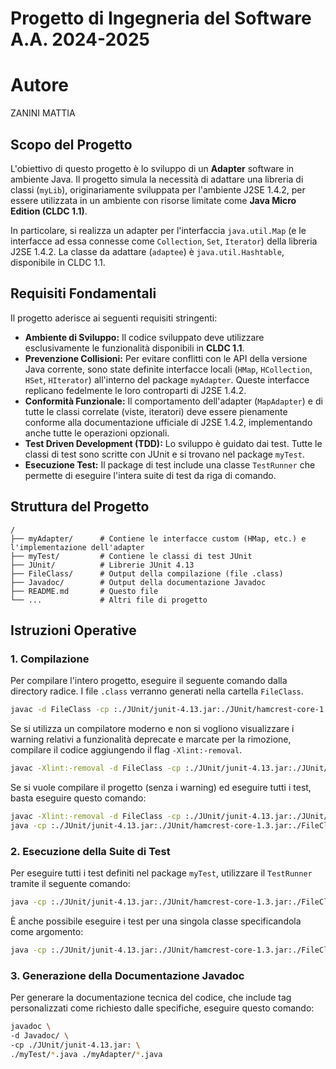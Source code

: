 # Progetto di Ingegneria del Software A.A. 2024-2025

# Autore

ZANINI MATTIA

## Scopo del Progetto

L'obiettivo di questo progetto è lo sviluppo di un **Adapter** software in
ambiente Java. Il progetto simula la necessità di adattare una libreria di
classi (`myLib`), originariamente sviluppata per l'ambiente J2SE 1.4.2, per
essere utilizzata in un ambiente con risorse limitate come **Java Micro Edition
(CLDC 1.1)**.

In particolare, si realizza un adapter per l'interfaccia `java.util.Map` (e le
interfacce ad essa connesse come `Collection`, `Set`, `Iterator`) della libreria
J2SE 1.4.2. La classe da adattare (`adaptee`) è `java.util.Hashtable`,
disponibile in CLDC 1.1.

## Requisiti Fondamentali

Il progetto aderisce ai seguenti requisiti stringenti:

- **Ambiente di Sviluppo:** Il codice sviluppato deve utilizzare esclusivamente
  le funzionalità disponibili in **CLDC 1.1**.
- **Prevenzione Collisioni:** Per evitare conflitti con le API della versione
  Java corrente, sono state definite interfacce locali (`HMap`, `HCollection`,
  `HSet`, `HIterator`) all'interno del package `myAdapter`. Queste interfacce
  replicano fedelmente le loro controparti di J2SE 1.4.2.
- **Conformità Funzionale:** Il comportamento dell'adapter (`MapAdapter`) e di
  tutte le classi correlate (viste, iteratori) deve essere pienamente conforme
  alla documentazione ufficiale di J2SE 1.4.2, implementando anche tutte le
  operazioni opzionali.
- **Test Driven Development (TDD):** Lo sviluppo è guidato dai test. Tutte le
  classi di test sono scritte con JUnit e si trovano nel package `myTest`.
- **Esecuzione Test:** Il package di test include una classe `TestRunner` che
  permette di eseguire l'intera suite di test da riga di comando.

## Struttura del Progetto

```
/
├── myAdapter/      # Contiene le interfacce custom (HMap, etc.) e l'implementazione dell'adapter
├── myTest/         # Contiene le classi di test JUnit
├── JUnit/          # Librerie JUnit 4.13
├── FileClass/      # Output della compilazione (file .class)
├── Javadoc/        # Output della documentazione Javadoc
├── README.md       # Questo file
└── ...             # Altri file di progetto
```

## Istruzioni Operative

### 1. Compilazione

Per compilare l'intero progetto, eseguire il seguente comando dalla directory
radice. I file `.class` verranno generati nella cartella `FileClass`.

```bash
javac -d FileClass -cp :./JUnit/junit-4.13.jar:./JUnit/hamcrest-core-1.3.jar ./myAdapter/*.java myTest/*.java
```

Se si utilizza un compilatore moderno e non si vogliono visualizzare i warning relativi a funzionalità deprecate e marcate per la rimozione, compilare il codice aggiungendo il flag `-Xlint:-removal`.

```bash
javac -Xlint:-removal -d FileClass -cp :./JUnit/junit-4.13.jar:./JUnit/hamcrest-core-1.3.jar ./myAdapter/*.java myTest/*.java
```

Se si vuole compilare il progetto (senza i warning) ed eseguire tutti i test, basta eseguire questo comando:

```bash
javac -Xlint:-removal -d FileClass -cp :./JUnit/junit-4.13.jar:./JUnit/hamcrest-core-1.3.jar ./myAdapter/*.java myTest/*.java && \ 
java -cp :./JUnit/junit-4.13.jar:./JUnit/hamcrest-core-1.3.jar:./FileClass  myTest/TestRunner
```

### 2. Esecuzione della Suite di Test

Per eseguire tutti i test definiti nel package `myTest`, utilizzare il
`TestRunner` tramite il seguente comando:

```bash
java -cp :./JUnit/junit-4.13.jar:./JUnit/hamcrest-core-1.3.jar:./FileClass  myTest/TestRunner
```

È anche possibile eseguire i test per una singola classe specificandola come
argomento:

```bash
java -cp :./JUnit/junit-4.13.jar:./JUnit/hamcrest-core-1.3.jar:./FileClass myTest/TestRunner myTest.TestValueCollection
```


### 3. Generazione della Documentazione Javadoc

Per generare la documentazione tecnica del codice, che include tag
personalizzati come richiesto dalle specifiche, eseguire questo comando:

```bash
javadoc \
-d Javadoc/ \
-cp ./JUnit/junit-4.13.jar: \
./myTest/*.java ./myAdapter/*.java
```
